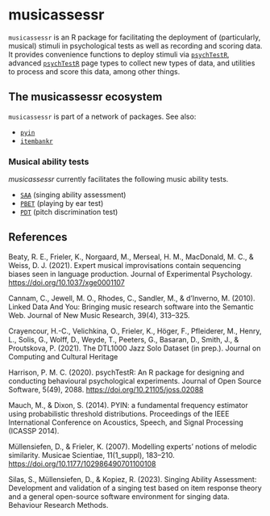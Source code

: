 # musicassessr

`musicassessr` is an R package for facilitating the deployment of (particularly, musical) stimuli in psychological tests as well as recording and scoring data. It provides convenience functions to deploy stimuli via [`psychTestR`](https://pmcharrison.github.io/psychTestR/), advanced [`psychTestR`](https://pmcharrison.github.io/psychTestR/) page types to collect new types of data, and utilities to process and score this data, among other things.

## The musicassessr ecosystem

`musicassessr` is part of a network of packages. See also:

- [`pyin`](https://github.com/sebsilas/pyin)
- [`itembankr`](https://github.com/sebsilas/itembankr)

### Musical ability tests

*musicassessr* currently facilitates the following music ability tests.

- [`SAA`](https://saa.musicassessr.com) (singing ability assessment)
- [`PBET`](https://github.com/sebsilas/PBET)  (playing by ear test)
- [`PDT`](https://github.com/sebsilas/PDT) (pitch discrimination test)


## References


Beaty, R. E., Frieler, K., Norgaard, M., Merseal, H. M., MacDonald, M. C., & Weiss, D. J. (2021). Expert musical improvisations contain sequencing biases seen in language production. Journal of Experimental Psychology. https://doi.org/10.1037/xge0001107

Cannam, C., Jewell, M. O., Rhodes, C., Sandler, M., & d’Inverno, M. (2010). Linked Data And You: Bringing music research software into the Semantic Web. Journal of New Music Research, 39(4), 313–325.

Crayencour, H.-C., Velichkina, O., Frieler, K., Höger, F., Pfleiderer, M., Henry, L., Solis, G., Wolff, D., Weyde, T., Peeters, G., Basaran, D., Smith, J., & Proutskova, P. (2021). The DTL1000 Jazz Solo Dataset (in prep.). Journal on Computing and Cultural Heritage

Harrison, P. M. C. (2020). psychTestR: An R package for designing and conducting behavioural psychological experiments. Journal of Open Source Software, 5(49), 2088. https://doi.org/10.21105/joss.02088

Mauch, M., & Dixon, S. (2014). PYIN: a fundamental frequency estimator using probabilistic threshold distributions. Proceedings of the IEEE International Conference on Acoustics, Speech, and Signal Processing (ICASSP 2014).

Müllensiefen, D., & Frieler, K. (2007). Modelling experts’ notions of melodic similarity. Musicae Scientiae, 11(1_suppl), 183–210. https://doi.org/10.1177/102986490701100108

Silas, S., Müllensiefen, D., & Kopiez, R. (2023). Singing Ability Assessment: Development and validation of a singing test based on item response theory and a general open-source software environment for singing data. Behaviour Research Methods.


